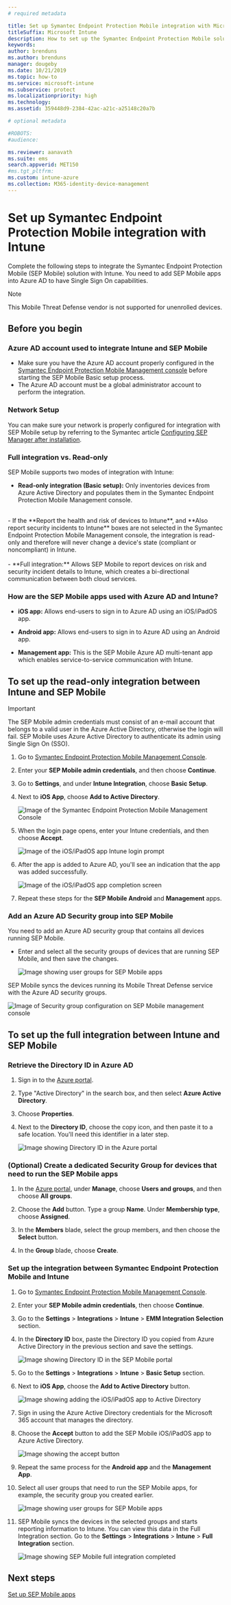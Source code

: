 ```yaml
---
# required metadata

title: Set up Symantec Endpoint Protection Mobile integration with Microsoft Intune
titleSuffix: Microsoft Intune
description: How to set up the Symantec Endpoint Protection Mobile solution with Microsoft Intune to control mobile device access to your corporate resources.
keywords:
author: brenduns
ms.author: brenduns
manager: dougeby
ms.date: 10/21/2019
ms.topic: how-to
ms.service: microsoft-intune
ms.subservice: protect
ms.localizationpriority: high
ms.technology:
ms.assetid: 359448d9-2384-42ac-a21c-a25148c20a7b

# optional metadata

#ROBOTS:
#audience:

ms.reviewer: aanavath
ms.suite: ems
search.appverid: MET150
#ms.tgt_pltfrm:
ms.custom: intune-azure
ms.collection: M365-identity-device-management
---
```


# Set up Symantec Endpoint Protection Mobile integration with Intune

Complete the following steps to integrate the Symantec Endpoint Protection Mobile (SEP Mobile) solution with Intune. You need to add SEP Mobile apps into Azure AD to have Single Sign On capabilities.

> [!NOTE]
> This Mobile Threat Defense vendor is not supported for unenrolled devices.

## Before you begin

### Azure AD account used to integrate Intune and SEP Mobile

- Make sure you have the Azure AD account properly configured in the [Symantec Endpoint Protection Mobile Management console](https://aad.skycure.com) before starting the SEP Mobile Basic setup process.
- The Azure AD account must be a global administrator account to perform the integration.
### Network Setup

You can make sure your network is properly configured for integration with SEP Mobile setup by referring to the Symantec article [Configuring SEP Manager after installation](https://techdocs.broadcom.com/content/broadcom/techdocs/us/en/symantec-security-software/endpoint-security-and-management/endpoint-protection/all/getting-up-and-running-on-for-the-first-time-v45150512-d43e1033/installing-v16194271-d23e1332/configuring-after-installation-v18374552-d23e1454.html).

### Full integration vs. Read-only

SEP Mobile supports two modes of integration with Intune:

- **Read-only integration (Basic setup):** Only inventories devices from Azure Active Directory and populates them in the Symantec Endpoint Protection Mobile Management console.
<br>
  - If the **Report the health and risk of devices to Intune**, and **Also report security incidents to Intune** boxes are not selected in the Symantec Endpoint Protection Mobile Management console, the integration is read-only and therefore will never change a device's state (compliant or noncompliant) in Intune.
<br></br>
- **Full integration:** Allows SEP Mobile to report devices on risk and security incident details to Intune, which creates a bi-directional communication between both cloud services.

### How are the SEP Mobile apps used with Azure AD and Intune?

- **iOS app:** Allows end-users to sign in to Azure AD using an iOS/iPadOS app.

- **Android app:** Allows end-users to sign in to Azure AD using an Android app.

- **Management app:** This is the SEP Mobile Azure AD multi-tenant app which enables service-to-service communication with Intune.

## To set up the read-only integration between Intune and SEP Mobile

> [!IMPORTANT]
> The SEP Mobile admin credentials must consist of an e-mail account that belongs to a valid user in the Azure Active Directory, otherwise the login will fail. SEP Mobile uses Azure Active Directory to authenticate its admin using Single Sign On (SSO).

1. Go to [Symantec Endpoint Protection Mobile Management Console](https://aad.skycure.com).

2. Enter your **SEP Mobile admin credentials**, and then choose **Continue**.

3. Go to **Settings**, and under **Intune Integration**, choose **Basic Setup**.

4. Next to **iOS App**, choose **Add to Active Directory**.

    ![Image of the Symantec Endpoint Protection Mobile Management Console](./media/skycure-mtd-connector-integration/symantec-portal-basic-add.png)

5. When the login page opens, enter your Intune credentials, and then choose **Accept**.

    ![Image of the iOS/iPadOS app Intune login prompt](./media/skycure-mtd-connector-integration/symantec-portal-basic-accept.png)

6. After the app is added to Azure AD, you'll see an indication that the app was added successfully.

    ![Image of the iOS/iPadOS app completion screen](./media/skycure-mtd-connector-integration/symantec-portal-basic-added.png)

7. Repeat these steps for the **SEP Mobile Android** and **Management** apps.

### Add an Azure AD Security group into SEP Mobile

You need to add an Azure AD security group that contains all devices running SEP Mobile.

- Enter and select all the security groups of devices that are running SEP Mobile, and then save the changes.

    ![Image showing user groups for SEP Mobile apps](./media/skycure-mtd-connector-integration/symantec-portal-basic-groups.png)

SEP Mobile syncs the devices running its Mobile Threat Defense service with the Azure AD security groups.

![Image of Security group configuration on SEP Mobile management console](./media/skycure-mtd-connector-integration/symantec-portal-basic-status.png)

## To set up the full integration between Intune and SEP Mobile

### Retrieve the Directory ID in Azure AD

1. Sign in to the [Azure portal](https://portal.azure.com).

2. Type "Active Directory" in the search box, and then select **Azure Active Directory**.

3. Choose **Properties**.

4. Next to the **Directory ID**, choose the copy icon, and then paste it to a safe location. You'll need this identifier in a later step.

    ![Image showing Directory ID in the Azure portal](./media/skycure-mtd-connector-integration/symantec-azure-portal-directory-ID.png)

### (Optional) Create a dedicated Security Group for devices that need to run the SEP Mobile apps
1. In the [Azure portal](https://portal.azure.com), under **Manage**, choose **Users and groups**, and then choose **All groups**.

2. Choose the **Add** button. Type a group **Name**. Under **Membership type**, choose **Assigned**.

3. In the **Members** blade, select the group members, and then choose the **Select** button.

4. In the **Group** blade, choose **Create**.

### Set up the integration between Symantec Endpoint Protection Mobile and Intune

1. Go to [Symantec Endpoint Protection Mobile Management Console](https://aad.skycure.com).

2. Enter your **SEP Mobile admin credentials**, then choose **Continue**.

3. Go to the **Settings** > **Integrations** > **Intune** > **EMM Integration Selection** section.

4. In the **Directory ID** box, paste the Directory ID you copied from Azure Active Directory in the previous section and save the settings.

    ![Image showing Directory ID in the SEP Mobile portal](./media/skycure-mtd-connector-integration/symantec-portal-directory-ID.png)

5. Go to the **Settings** > **Integrations** > **Intune** > **Basic Setup** section.

6. Next to **iOS App**, choose the **Add to Active Directory** button.

    ![Image showing adding the iOS/iPadOS app to Active Directory](./media/skycure-mtd-connector-integration/symantec-portal-basic-add.png)

7. Sign in using the Azure Active Directory credentials for the Microsoft 365 account that manages the directory.

8. Choose the **Accept** button to add the SEP Mobile iOS/iPadOS app to Azure Active Directory.

    ![Image showing the accept button](./media/skycure-mtd-connector-integration/symantec-portal-basic-accept.png)

9. Repeat the same process for the **Android app** and the **Management App**.

10. Select all user groups that need to run the SEP Mobile apps, for example, the security group you created earlier.

    ![Image showing user groups for SEP Mobile apps](./media/skycure-mtd-connector-integration/symantec-portal-basic-groups.png)

11. SEP Mobile syncs the devices in the selected groups and starts reporting information to Intune. You can view this data in the Full Integration section. Go to the **Settings** > **Integrations** > **Intune** > **Full Integration** section.

     ![Image showing SEP Mobile full integration completed](./media/skycure-mtd-connector-integration/symantec-portal-basic-status.PNG)
## Next steps

[Set up SEP Mobile apps](mtd-apps-ios-app-configuration-policy-add-assign.md)
